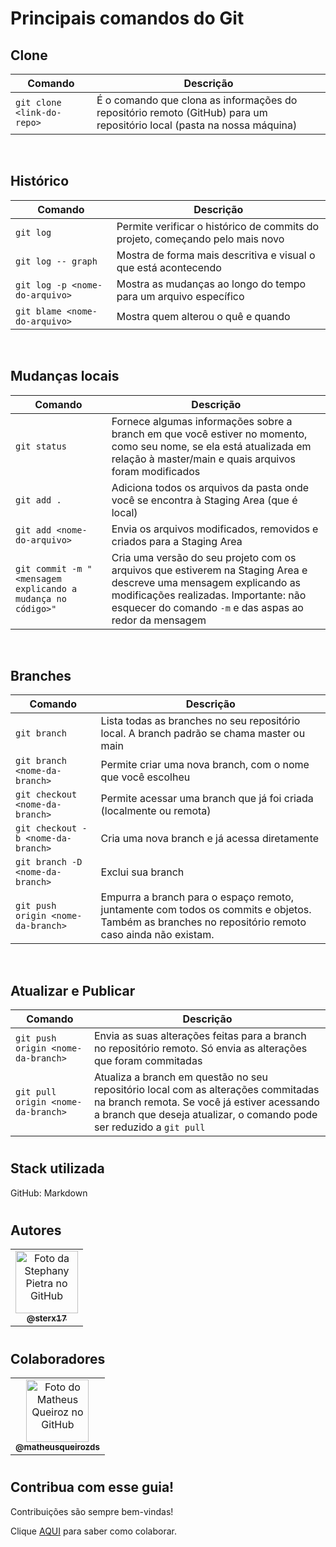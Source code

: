 # Principais comandos do Git

## Clone

Comando | Descrição 
| - | - |
`git clone <link-do-repo>` | É o comando que clona as informações do repositório remoto (GitHub) para um repositório local (pasta na nossa máquina)

<br>

## Histórico

Comando | Descrição 
| - | - |
`git log` | Permite verificar o histórico de commits do projeto, começando pelo mais novo
`git log -- graph` | Mostra de forma mais descritiva e visual o que está acontecendo
`git log -p <nome-do-arquivo>` | Mostra as mudanças ao longo do tempo para um arquivo específico
`git blame <nome-do-arquivo>` | Mostra quem alterou o quê e quando

<br>

## Mudanças locais

Comando | Descrição 
| - | - |
`git status` | Fornece algumas informações sobre a branch em que você estiver no momento, como seu nome, se ela está atualizada em relação à master/main e quais arquivos foram modificados
`git add .` | Adiciona todos os arquivos da pasta onde você se encontra à Staging Area (que é local)
`git add <nome-do-arquivo>` | Envia os arquivos modificados, removidos e criados para a Staging Area 
`git commit -m "<mensagem explicando a mudança no código>"` | Cria uma versão do seu projeto com os arquivos que estiverem na Staging Area e descreve uma mensagem explicando as modificações realizadas. Importante: não esquecer do comando `-m` e das aspas ao redor da mensagem 

<br>

## Branches

Comando | Descrição 
| - | - |
`git branch` | Lista todas as branches no seu repositório local. A branch padrão se chama master ou main
`git branch <nome-da-branch>` |  Permite criar uma nova branch, com o nome que você escolheu
`git checkout <nome-da-branch>` | Permite acessar uma branch que já foi criada (localmente ou remota)
`git checkout -b <nome-da-branch>` | Cria uma nova branch e já acessa diretamente
`git branch -D <nome-da-branch>` | Exclui sua branch 
`git push origin <nome-da-branch>` | Empurra a branch para o espaço remoto, juntamente com todos os commits e objetos. Também as branches no repositório remoto caso ainda não existam. 

<br>

## Atualizar e Publicar

Comando | Descrição 
| - | - |
`git push origin <nome-da-branch>` | Envia as suas alterações feitas para a branch no repositório remoto. Só envia as alterações que foram commitadas
`git pull origin <nome-da-branch>` |  Atualiza a branch em questão no seu repositório local com as alterações commitadas na branch remota. Se você já estiver acessando a branch que deseja atualizar, o comando pode ser reduzido a `git pull`


#

## Stack utilizada
GitHub: Markdown

#

## Autores

<table>
  <tr>
     <td align="center">
      <a href="https://github.com/sterx17">
        <img src="https://avatars.githubusercontent.com/u/71826255?v=4" width="100px;" alt="Foto da Stephany Pietra no GitHub"/><br>
        <sub>
          <b>@sterx17</b>
        </sub>
      </a>
    </td>
  </tr>
</table>

#

## Colaboradores

<table>
  <tr>
     <td align="center">
      <a href="https://github.com/matheusqueirozds">
        <img src="https://avatars.githubusercontent.com/u/70871620?v=4" width="100px;" alt="Foto do Matheus Queiroz no GitHub"/><br>
        <sub>
          <b>@matheusqueirozds</b>
        </sub>
      </a>
    </td>
  </tr>
</table>

#

## Contribua com esse guia!
Contribuições são sempre bem-vindas!

Clique [AQUI](contribuindo.md) para saber como colaborar.
